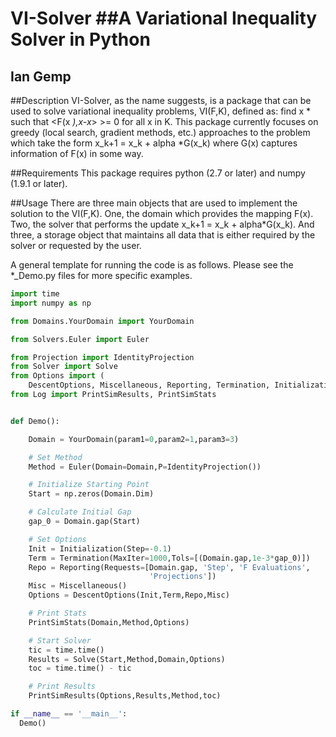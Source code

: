 VI-Solver
##A Variational Inequality Solver in Python
===

Ian Gemp
---

##Description
VI-Solver, as the name suggests, is a package that can be used to solve variational inequality problems, VI(F,K), defined as: find x * such that  <F(x *),x-x*> >= 0 for all x in K.  This package currently focuses on greedy (local search, gradient methods, etc.) approaches to the problem which take the form x_k+1 = x_k + alpha *G(x_k) where G(x) captures information of F(x) in some way.

##Requirements
This package requires python (2.7 or later) and numpy (1.9.1 or later).

##Usage
There are three main objects that are used to implement the solution to the VI(F,K). One, the domain which provides the mapping F(x).  Two, the solver that performs the update x_k+1 = x_k + alpha*G(x_k).  And three, a storage object that maintains all data that is either required by the solver or requested by the user.

A general template for running the code is as follows.  Please see the *_Demo.py files for more specific examples.
```python
import time
import numpy as np

from Domains.YourDomain import YourDomain

from Solvers.Euler import Euler

from Projection import IdentityProjection
from Solver import Solve
from Options import (
    DescentOptions, Miscellaneous, Reporting, Termination, Initialization)
from Log import PrintSimResults, PrintSimStats


def Demo():

    Domain = YourDomain(param1=0,param2=1,param3=3)

    # Set Method
    Method = Euler(Domain=Domain,P=IdentityProjection())

    # Initialize Starting Point
    Start = np.zeros(Domain.Dim)

    # Calculate Initial Gap
    gap_0 = Domain.gap(Start)

    # Set Options
    Init = Initialization(Step=-0.1)
    Term = Termination(MaxIter=1000,Tols=[(Domain.gap,1e-3*gap_0)])
    Repo = Reporting(Requests=[Domain.gap, 'Step', 'F Evaluations',
                               'Projections'])
    Misc = Miscellaneous()
    Options = DescentOptions(Init,Term,Repo,Misc)

    # Print Stats
    PrintSimStats(Domain,Method,Options)

    # Start Solver
    tic = time.time()
    Results = Solve(Start,Method,Domain,Options)
    toc = time.time() - tic

    # Print Results
    PrintSimResults(Options,Results,Method,toc)

if __name__ == '__main__':
  Demo()
```

